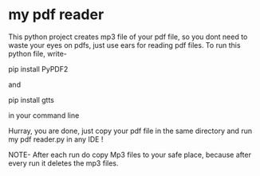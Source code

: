 # my pdf reader
 This python project creates mp3 file of your pdf file, so you dont need to waste your eyes on pdfs, just use ears for reading pdf files.
To run this python file, write- 

pip install PyPDF2

and 

pip install gtts 



in your command line


Hurray, you are done, just copy your pdf file in the same directory and run my pdf reader.py in any IDE !


NOTE- After each run do copy Mp3 files to your safe place, because after every run it deletes the mp3 files.
